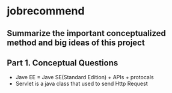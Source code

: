 # jobrecommend

## Summarize the important conceptualized method and big ideas of this project


## Part 1. Conceptual Questions

<ul> 
	<li> Jave EE  = Jave SE(Standard Edition) + APIs + protocals </li>
	<li>  Servlet is a java class that used to send Http Request </li>
</ul>
 